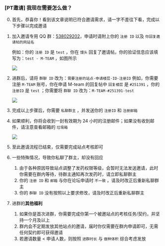 ### [PT邀请] 我现在需要怎么做？

0. 首先，恭喜你！看到该文章说明已符合邀请需求，请一字不差往下看，完成以下步骤以完成邀请
1. 加入邀请专用 QQ 群：[538029202](https://qm.qq.com/q/HaTZUSqQIU)，申请时请附上你的 `注册 ID` 以及 `你回复邀请帖的网站名`

    例如：你的 `注册 ID` 是 `test` ，你在 `馒头` 回复了邀请帖，你的验证信息应该填写为：`test - M-TEAM` ，如图所示

    ![](https://ca6d7cae.telegraph-image-6yx.pages.dev/file/539a44a59f8755826d2e3.png)
2. 进群后，请将 `群聊 ID` 改为：`需要注册的站点-申请楼层-ID-注册ID`
    例如，你需要注册 `M-TEAM` 账号，你在申请 M-team 的回复帖中 `回复楼层` 是 `#251391` ，你的 `注册ID` 是 `test` ；你需要将 `群聊 ID` 改为：`M-TEAM-#251391-test`

    ![](https://ca6d7cae.telegraph-image-6yx.pages.dev/file/bdca170c3d97dc0c591c4.png)
3. 完成以上步骤后，你需要 `私聊群主` ，并发送你的 `注册ID` 和 `注册邮箱`
4. 如果顺利，你将会收到一封有效期为 24 小时的注册邮件；如果没有收到邮件，请注意查看邮箱的 `垃圾箱`

    ![](https://ca6d7cae.telegraph-image-6yx.pages.dev/file/447a79a7355fa8279a886.png)
5. 至此邀请流程已结束，仅需要完成站点考核即可
6. 一些特殊情况，导致你私聊了群主，却没有回应

    1. 由于各种原因导致站点调整了发药权限等级，会暂时无法发送邀请，此时你需要在群内等待，待群主通知再次发药时，请立即私聊群主
    2. 你的 `注册 ID` 和 `邮箱` 与你在论坛申请时 `不一致` ，请及时改正后重新私聊群主
    3. 你的 `群聊 ID` 没有按照以上要求修改，请及时改正后重新私聊群主
7. 进群的**其他福利**

    1. 如果你是首次进群，你需要完成你第一个被邀站点的考核任务/契约，并坚持一个月及以上
    2. 群内会不定期发放其他站点的邀请，届时你仅需要在群内申请即可，无需任何契约即可获得邀请
    3. 若邀请数量 < 申请人数，则按照 `进群时长` 与 `做种体积` 综合考虑发放